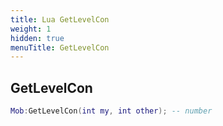 ```yaml
---
title: Lua GetLevelCon
weight: 1
hidden: true
menuTitle: GetLevelCon
---
```

## GetLevelCon
```lua
Mob:GetLevelCon(int my, int other); -- number
```